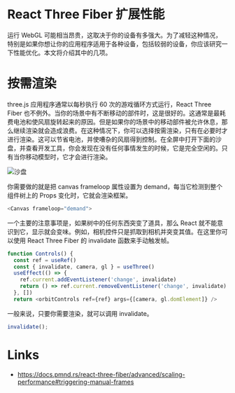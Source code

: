 # React Three Fiber 扩展性能

运行 WebGL 可能相当昂贵，这取决于你的设备有多强大。为了减轻这种情况，特别是如果你想让你的应用程序适用于各种设备，包括较弱的设备，你应该研究一下性能优化。本文将介绍其中的几项。

# 按需渲染

three.js 应用程序通常以每秒执行 60 次的游戏循环方式运行，React Three Fiber 也不例外。当你的场景中有不断移动的部件时，这是很好的。这通常是最耗费电池和使风扇旋转起来的原因。但是如果你的场景中的移动部件被允许休息，那么继续渲染就会造成浪费。在这种情况下，你可以选择按需渲染，只有在必要时才进行渲染。这可以节省电池，并使嘈杂的风扇得到控制。在全屏中打开下面的沙盘，并查看开发工具，你会发现在没有任何事情发生的时候，它是完全空闲的。只有当你移动模型时，它才会进行渲染。

![沙盘](https://docs.pmnd.rs/_next/image?url=https%3A%2F%2Fcodesandbox.io%2Fapi%2Fv1%2Fsandboxes%2Fwvgxp%2Fscreenshot.png&w=3840&q=75)

你需要做的就是把 canvas frameloop 属性设置为 demand，每当它检测到整个组件树上的 Props 变化时，它就会渲染框架。

```js
<Canvas frameloop="demand">
```

一个主要的注意事项是，如果树中的任何东西突变了道具，那么 React 就不能意识到它，显示就会变味。例如，相机控件只是抓取到相机并突变其值。在这里你可以使用 React Three Fiber 的 invalidate 函数来手动触发帧。

```js
function Controls() {
  const ref = useRef()
  const { invalidate, camera, gl } = useThree()
  useEffect(() => {
    ref.current.addEventListener('change', invalidate)
    return () => ref.current.removeEventListener('change', invalidate)
  }, [])
  return <orbitControls ref={ref} args={[camera, gl.domElement]} />
```

一般来说，只要你需要渲染，就可以调用 invalidate。

```js
invalidate();
```

# Links

- https://docs.pmnd.rs/react-three-fiber/advanced/scaling-performance#triggering-manual-frames

